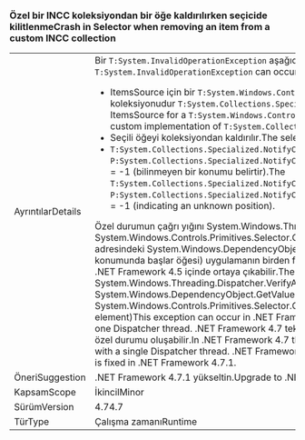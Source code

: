 ### <a name="crash-in-selector-when-removing-an-item-from-a-custom-incc-collection"></a><span data-ttu-id="06c73-101">Özel bir INCC koleksiyondan bir öğe kaldırılırken seçicide kilitlenme</span><span class="sxs-lookup"><span data-stu-id="06c73-101">Crash in Selector when removing an item from a custom INCC collection</span></span>

|   |   |
|---|---|
|<span data-ttu-id="06c73-102">Ayrıntılar</span><span class="sxs-lookup"><span data-stu-id="06c73-102">Details</span></span>|<span data-ttu-id="06c73-103">Bir <code>T:System.InvalidOperationException</code> aşağıdaki senaryolarda oluşabilir:</span><span class="sxs-lookup"><span data-stu-id="06c73-103">An <code>T:System.InvalidOperationException</code> can occur in the following scenario:</span></span><ul><li><span data-ttu-id="06c73-104">ItemsSource için bir <code>T:System.Windows.Controls.Primitives.Selector</code> özel uygulanışı ile koleksiyonudur <code>T:System.Collections.Specialized.INotifyCollectionChanged</code>.</span><span class="sxs-lookup"><span data-stu-id="06c73-104">The ItemsSource for a <code>T:System.Windows.Controls.Primitives.Selector</code> is a collection with a custom implementation of <code>T:System.Collections.Specialized.INotifyCollectionChanged</code>.</span></span></li><li><span data-ttu-id="06c73-105">Seçili öğeyi koleksiyondan kaldırılır.</span><span class="sxs-lookup"><span data-stu-id="06c73-105">The selected item is removed from the collection.</span></span></li><li><span data-ttu-id="06c73-106"><code>T:System.Collections.Specialized.NotifyCollectionChangedEventArgs</code> Sahip <code>P:System.Collections.Specialized.NotifyCollectionChangedEventArgs.OldStartingIndex</code> = -1 (bilinmeyen bir konumu belirtir).</span><span class="sxs-lookup"><span data-stu-id="06c73-106">The <code>T:System.Collections.Specialized.NotifyCollectionChangedEventArgs</code> has <code>P:System.Collections.Specialized.NotifyCollectionChangedEventArgs.OldStartingIndex</code> = -1 (indicating an unknown position).</span></span></li></ul><span data-ttu-id="06c73-107">Özel durumun çağrı yığını System.Windows.Threading.Dispatcher.VerifyAccess() System.Windows.Controls.Primitives.Selector.GetIsSelected (DependencyObject adresindeki System.Windows.DependencyObject.GetValue (DependencyProperty dp) konumunda başlar öğesi) uygulamanın birden fazla dağıtıcı iş parçacığı varsa bu özel durum .NET Framework 4.5 içinde ortaya çıkabilir.</span><span class="sxs-lookup"><span data-stu-id="06c73-107">The exception's callstack begins at System.Windows.Threading.Dispatcher.VerifyAccess() at System.Windows.DependencyObject.GetValue(DependencyProperty dp) at System.Windows.Controls.Primitives.Selector.GetIsSelected(DependencyObject element)This exception can occur in .NET Framework 4.5 if the application has more than one Dispatcher thread.</span></span> <span data-ttu-id="06c73-108">.NET Framework 4.7 tek bir dağıtıcı iş parçacığıyla uygulamalarında özel durumu oluşabilir.</span><span class="sxs-lookup"><span data-stu-id="06c73-108">In .NET Framework 4.7 the exception can also occur in applications with a single Dispatcher thread.</span></span> <span data-ttu-id="06c73-109">.NET Framework 4.7.1 olan sorun çözüldüğünde.</span><span class="sxs-lookup"><span data-stu-id="06c73-109">The issue is fixed in .NET Framework 4.7.1.</span></span>|
|<span data-ttu-id="06c73-110">Öneri</span><span class="sxs-lookup"><span data-stu-id="06c73-110">Suggestion</span></span>|<span data-ttu-id="06c73-111">.NET Framework 4.7.1 yükseltin.</span><span class="sxs-lookup"><span data-stu-id="06c73-111">Upgrade to .NET Framework 4.7.1.</span></span>|
|<span data-ttu-id="06c73-112">Kapsam</span><span class="sxs-lookup"><span data-stu-id="06c73-112">Scope</span></span>|<span data-ttu-id="06c73-113">İkincil</span><span class="sxs-lookup"><span data-stu-id="06c73-113">Minor</span></span>|
|<span data-ttu-id="06c73-114">Sürüm</span><span class="sxs-lookup"><span data-stu-id="06c73-114">Version</span></span>|<span data-ttu-id="06c73-115">4.7</span><span class="sxs-lookup"><span data-stu-id="06c73-115">4.7</span></span>|
|<span data-ttu-id="06c73-116">Tür</span><span class="sxs-lookup"><span data-stu-id="06c73-116">Type</span></span>|<span data-ttu-id="06c73-117">Çalışma zamanı</span><span class="sxs-lookup"><span data-stu-id="06c73-117">Runtime</span></span>|

